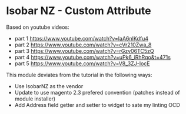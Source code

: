 # Isobar NZ - Custom Attribute

Based on youtube videos:
 - part 1 https://www.youtube.com/watch?v=IaA6nIKdfu4
 - part 2 https://www.youtube.com/watch?v=cVr210Zwa_8
 - part 3 https://www.youtube.com/watch?v=rGzv06TC5zQ
 - part 4 https://www.youtube.com/watch?v=uPk6_iRhRqo&t=471s
 - part 5 https://www.youtube.com/watch?v=V8_3ZJ-IocE
 
This module deviates from the tutorial in the following ways: 

 - Use IsobarNZ as the vendor
 - Update to use magento 2.3 prefered convention (patches instead of module installer)
 - Add Address field getter and setter to widget to sate my linting OCD
